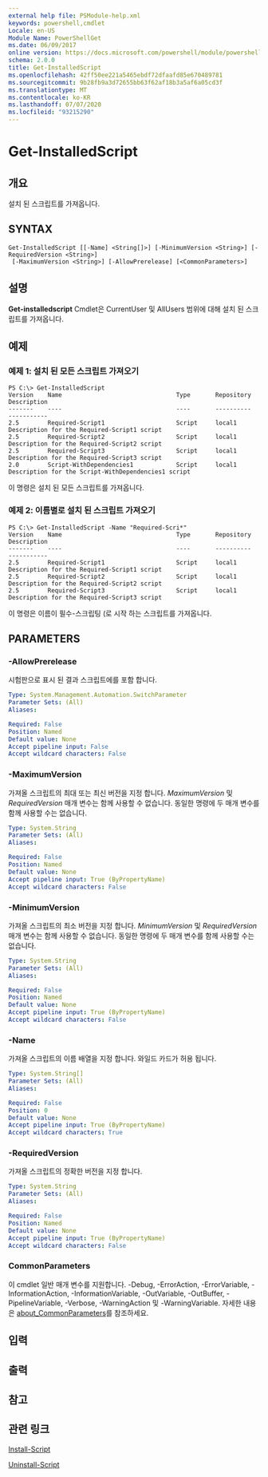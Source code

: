 ```yaml
---
external help file: PSModule-help.xml
keywords: powershell,cmdlet
Locale: en-US
Module Name: PowerShellGet
ms.date: 06/09/2017
online version: https://docs.microsoft.com/powershell/module/powershellget/get-installedscript?view=powershell-5.1&WT.mc_id=ps-gethelp
schema: 2.0.0
title: Get-InstalledScript
ms.openlocfilehash: 42ff50ee221a5465ebdf72dfaafd85e670489781
ms.sourcegitcommit: 9b28fb9a3d72655bb63f62af18b3a5af6a05cd3f
ms.translationtype: MT
ms.contentlocale: ko-KR
ms.lasthandoff: 07/07/2020
ms.locfileid: "93215290"
---
```

# Get-InstalledScript

## 개요
설치 된 스크립트를 가져옵니다.

## SYNTAX

```
Get-InstalledScript [[-Name] <String[]>] [-MinimumVersion <String>] [-RequiredVersion <String>]
 [-MaximumVersion <String>] [-AllowPrerelease] [<CommonParameters>]
```

## 설명

**Get-installedscript** Cmdlet은 CurrentUser 및 AllUsers 범위에 대해 설치 된 스크립트를 가져옵니다.

## 예제

### 예제 1: 설치 된 모든 스크립트 가져오기

```
PS C:\> Get-InstalledScript
Version    Name                                Type       Repository           Description
-------    ----                                ----       ----------           -----------
2.5        Required-Script1                    Script     local1               Description for the Required-Script1 script
2.5        Required-Script2                    Script     local1               Description for the Required-Script2 script
2.5        Required-Script3                    Script     local1               Description for the Required-Script3 script
2.0        Script-WithDependencies1            Script     local1               Description for the Script-WithDependencies1 script
```

이 명령은 설치 된 모든 스크립트를 가져옵니다.

### 예제 2: 이름별로 설치 된 스크립트 가져오기

```
PS C:\> Get-InstalledScript -Name "Required-Scri*"
Version    Name                                Type       Repository           Description
-------    ----                                ----       ----------           -----------
2.5        Required-Script1                    Script     local1               Description for the Required-Script1 script
2.5        Required-Script2                    Script     local1               Description for the Required-Script2 script
2.5        Required-Script3                    Script     local1               Description for the Required-Script3 script
```

이 명령은 이름이 필수-스크립팅 (로 시작 하는 스크립트를 가져옵니다.

## PARAMETERS

### -AllowPrerelease

시험판으로 표시 된 결과 스크립트에를 포함 합니다.

```yaml
Type: System.Management.Automation.SwitchParameter
Parameter Sets: (All)
Aliases:

Required: False
Position: Named
Default value: None
Accept pipeline input: False
Accept wildcard characters: False
```

### -MaximumVersion

가져올 스크립트의 최대 또는 최신 버전을 지정 합니다.
*MaximumVersion* 및 *RequiredVersion* 매개 변수는 함께 사용할 수 없습니다. 동일한 명령에 두 매개 변수를 함께 사용할 수는 없습니다.

```yaml
Type: System.String
Parameter Sets: (All)
Aliases:

Required: False
Position: Named
Default value: None
Accept pipeline input: True (ByPropertyName)
Accept wildcard characters: False
```

### -MinimumVersion

가져올 스크립트의 최소 버전을 지정 합니다.
*MinimumVersion* 및 *RequiredVersion* 매개 변수는 함께 사용할 수 없습니다. 동일한 명령에 두 매개 변수를 함께 사용할 수는 없습니다.

```yaml
Type: System.String
Parameter Sets: (All)
Aliases:

Required: False
Position: Named
Default value: None
Accept pipeline input: True (ByPropertyName)
Accept wildcard characters: False
```

### -Name

가져올 스크립트의 이름 배열을 지정 합니다.
와일드 카드가 허용 됩니다.

```yaml
Type: System.String[]
Parameter Sets: (All)
Aliases:

Required: False
Position: 0
Default value: None
Accept pipeline input: True (ByPropertyName)
Accept wildcard characters: True
```

### -RequiredVersion

가져올 스크립트의 정확한 버전을 지정 합니다.

```yaml
Type: System.String
Parameter Sets: (All)
Aliases:

Required: False
Position: Named
Default value: None
Accept pipeline input: True (ByPropertyName)
Accept wildcard characters: False
```

### CommonParameters

이 cmdlet 일반 매개 변수를 지원합니다. -Debug, -ErrorAction, -ErrorVariable, -InformationAction, -InformationVariable, -OutVariable, -OutBuffer, -PipelineVariable, -Verbose, -WarningAction 및 -WarningVariable. 자세한 내용은 [about_CommonParameters](https://go.microsoft.com/fwlink/?LinkID=113216)를 참조하세요.

## 입력

## 출력

## 참고

## 관련 링크

[Install-Script](Install-Script.md)

[Uninstall-Script](Uninstall-Script.md)
